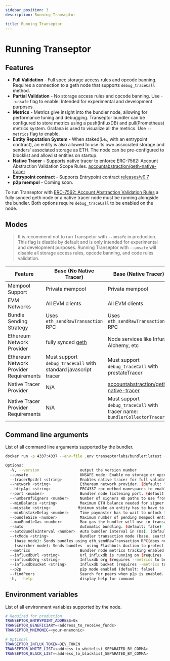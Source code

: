 ```yaml
---
sidebar_position: 3
description: Running Transeptor

title: Running Transeptor
---
```


# Running Transeptor

## Features

- **Full Validation** - Full spec storage access rules and opcode banning. Requires a connection to a geth node that supports `debug_traceCall` method.
- **Partial Validation** - No storage access rules and opcode banning. Use `--unsafe` flag to enable. Intended for experimental and development purposes.
- **Metrics** - Metrics give insight into the bundler node, allowing for performance tuning and debugging. Transeptor bundler can be configured to store metrics using a push(InfluxDB) and pull(Prometheus) metrics system. Grafana is used to visualize all the metrics. Use `--metrics` flag to enable.
- **Entity Reputation System** - When staked(i.e., with an entrypoint contract), an entity is also allowed to use its own associated storage and senders' associated storage as ETH. The node can be pre-configured to blocklist and allowlist entities on startup.
- **Native Tracer** - Supports native tracer to enforce ERC-7562: Account Abstraction Validation Scope Rules. [accountabstraction/geth-native-tracer](https://hub.docker.com/r/accountabstraction/geth-native-tracer)
- **Entrypoint contract** - Supports Entrypoint contract [releases/v0.7](https://github.com/eth-infinitism/account-abstraction/tree/releases/v0.7)
- **p2p mempol** - Coming soon.


To run Transeptor with [ERC-7562: Account Abstraction Validation Rules](https://eips.ethereum.org/EIPS/eip-7562) a fully synced geth node or a native tracer node must be running alongside the bundler. Both options require `debug_traceCall` to be enabled on the node.

## Modes

> It is recommend not to run Transpetor with `--unsafe` in production. This flag is disable by default and is only intended for experimental and development purposes. Running Transeptor with `--unsafe` will disable all storage access rules, opcode banning, and code rules validation.


| Feature                                | Base (No Native Tracer)                                        | Base (Native Tracer)                                                                                    | Searcher (No Native Tracer)                                                                                       | Searcher (Native Tracer)                                                                                          |
| -------------------------------------- | -------------------------------------------------------------- | ------------------------------------------------------------------------------------------------------- | ----------------------------------------------------------------------------------------------------------------- | ----------------------------------------------------------------------------------------------------------------- |
| Mempool Support                        | Private mempool                                                | Private mempool                                                                                         | Private mempool                                                                                                   | Private mempool                                                                                                   |
| EVM Networks                           | All EVM clients                                                | All EVM clients                                                                                         | Ethereum and Sepolia                                                                                              | Ethereum and Sepolia                                                                                              |
| Bundle Sending Strategy                | Uses `eth_sendRawTransaction` RPC                              | Uses `eth_sendRawTransaction` RPC                                                                       | Uses [Flashbots](https://docs.flashbots.net/flashbots-auction/searchers/quick-start) `eth_sendPrivateTransaction` | Uses [Flashbots](https://docs.flashbots.net/flashbots-auction/searchers/quick-start) `eth_sendPrivateTransaction` |
| Ethereum Network Provider              | fully synced [geth](https://geth.ethereum.org/docs/getting-started)         | Node services like Infura, Alchemy, etc                                                                 | fully synced [geth](https://geth.ethereum.org/docs/getting-started)                                                            | Node services like Infura, Alchemy, etc                                                                           |
| Ethereum Network Provider Requirements | Must support `debug_traceCall` with standard javascript tracer | Must support `debug_traceCall` with prestateTracer                                                      | Must support `debug_traceCall` with standard javascript tracer                                                    | Must support `debug_traceCall` with prestateTracer                                                                |
| Native Tracer Provider                 | N/A                                                            | [accountabstraction/geth-native-tracer](https://hub.docker.com/r/accountabstraction/geth-native-tracer) | No                                                                                                                | [accountabstraction/geth-native-tracer](https://hub.docker.com/r/accountabstraction/geth-native-tracer)           |
| Native Tracer Provider Requirements    | N/A                                                            | Must support `debug_traceCall` with tracer name: `bundlerCollectorTracer`                               | N/A                                                                                                               | Tracer name: `bundlerCollectorTracer`                                                                             |


## Command line arguments

List of all command line arguments supported by the bundler.

```bash
docker run -p 4337:4337 --env-file .env transeptorlabs/bundler:latest --help
```

```bash
Options:
  -V, --version                  output the version number
  --unsafe                       UNSAFE mode: Enable no storage or opcode checks during userOp simulation. SAFE mode(default).
  --tracerRpcUrl <string>        Enables native tracer for full validation during userOp simulation with prestateTracer native tracer on the network provider. requires unsafe=false.
  --network <string>             Ethereum network provider. (default: "http://localhost:8545")
  --httpApi <string>             ERC4337 rpc method namespaces to enable. (default: "web3,eth")
  --port <number>                Bundler node listening port. (default: "4337")
  --numberOfSigners <number>     Number of signers HD paths to use from mnemonic (default: "3")
  --minBalance <string>          Maximum ETH balance needed for signer address. (default: "1")
  --mistake <string>            Minimum stake an entity has to have to pass the reputation system. (default: "1")
  --minUnstakeDelay <number>     Time paymaster has to wait to unlock the stake(seconds). (default: "0")
  --bundleSize <number>          Maximum number of pending mempool entities to start auto bundler. (default: "10")
  --maxBundleGas <number>        Max gas the bundler will use in transactions. (default: "5000000")
  --auto                         Automatic bundling. (default: false)
  --autoBundleInterval <number>  Auto bundler interval in (ms). (default: "12000")
  --txMode <string>              Bundler transaction mode (base, searcher).
    (base mode): Sends bundles using eth_sendRawTransaction RPC(does not protect against front running).
    (searcher mode): Sends bundles  using Flashbots Auction to protect the transaction against front running (only available on Mainnet) (default: "base")
  --metrics                      Bundler node metrics tracking enabled. (default: false)
  --influxdbUrl <string>         Url influxdb is running on (requires --metrics to be enabled). (default: "http://localhost:8086")
  --influxdbOrg <string>         Influxdb org (requires --metrics to be enabled). (default: "transeptor-labs")
  --influxdbBucket <string>      Influxdb bucket (requires --metrics to be enabled). (default: "transeptor_metrics")
  --p2p                          p2p mode enabled (default: false)
  --findPeers                    Search for peers when p2p is enabled. (default: false)
  -h, --help                     display help for command
```

## Environment variables

List of all environment variables supported by the node.

```bash
# Required for production
TRANSEPTOR_ENTRYPOINT_ADDRESS=0x
TRANSEPTOR_BENEFICIARY=<address_to_receive_funds>
TRANSEPTOR_MNEMONIC=<your-mnemonic>

# Optional
TRANSEPTOR_INFLUX_TOKEN=DEV_TOKEN
TRANSEPTOR_WHITE_LIST=<address_to_whitelist_SEPARATED_BY_COMMA>
TRANSEPTOR_BLACK_LIST=<address_to_blacklist_SEPARATED_BY_COMMA>
```
